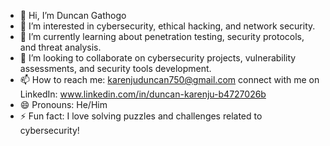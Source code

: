 - 👋 Hi, I’m Duncan Gathogo
- 👀 I’m interested in cybersecurity, ethical hacking, and network security.
- 🌱 I’m currently learning about penetration testing, security protocols, and threat analysis.
- 💞️ I’m looking to collaborate on cybersecurity projects, vulnerability assessments, and security tools development.
- 📫 How to reach me: karenjuduncan750@gmail.com connect with me on LinkedIn: www.linkedin.com/in/duncan-karenju-b4727026b
- 😄 Pronouns: He/Him
- ⚡ Fun fact: I love solving puzzles and challenges related to cybersecurity!
